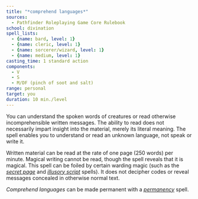 ```yaml
---
title: "*comprehend languages*"
sources:
  - Pathfinder Roleplaying Game Core Rulebook
school: divination
spell_lists:
  - {name: bard, level: 1}
  - {name: cleric, level: 1}
  - {name: sorcerer/wizard, level: 1}
  - {name: medium, level: 1}
casting_time: 1 standard action
components:
  - V
  - S
  - M/DF (pinch of soot and salt)
range: personal
target: you
duration: 10 min./level
---
```


You can understand the spoken words of creatures or read otherwise incomprehensible written messages. The ability to read does not necessarily impart insight into the material, merely its literal meaning. The spell enables you to understand or read an unknown language, not speak or write it.

Written material can be read at the rate of one page (250 words) per minute. Magical writing cannot be read, though the spell reveals that it is magical. This spell can be foiled by certain warding magic (such as the [*secret page*](/spells/secret-page/) and [*illusory script*](/spells/illusory-script/) spells). It does not decipher codes or reveal messages concealed in otherwise normal text.

*Comprehend languages* can be made permanent with a [*permanency*](/spells/permanency/) spell.


